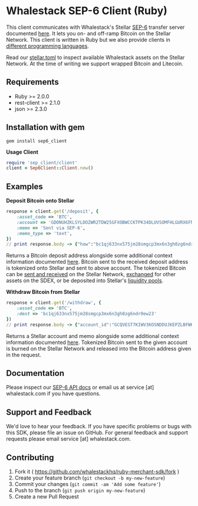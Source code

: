# Whalestack SEP-6 Client (Ruby)

This client communicates with Whalestack's Stellar [SEP-6](https://github.com/stellar/stellar-protocol/blob/master/ecosystem/sep-0006.md) transfer server documented [here](https://www.whalestack.com/en/sep6-api-docs). It lets you on- and off-ramp Bitcoin on the Stellar Network. This client is written in Ruby but we also provide clients in [different programming languages](https://www.whalestack.com/en/sep6-api-docs).

Read our [stellar.toml](https://www.whalestack.com/.well-known/stellar.toml) to inspect available Whalestack assets on the Stellar Network. At the time of writing we support wrapped Bitcoin and Litecoin.

Requirements
------------
* Ruby >= 2.0.0
* rest-client >= 2.1.0
* json >= 2.3.0

Installation with gem
---------------------
`gem install sep6_client`

**Usage Client**
```ruby
require 'sep_client/client'
client = Sep6Client::Client.new()
```

## Examples

**Deposit Bitcoin onto Stellar**
```ruby
response = client.get('/deposit', {
    :asset_code => 'BTC',
    :account => 'GDONUHZKLSYLDOZWR2TDW25GFXOBWCCKTPK34DLUVSOMFHLGURX6FNU6',
    :memo => 'Sent via SEP-6',
    :memo_type => 'text',
})
// print response.body -> {"how":"bc1qj633nx575jm28smgcp3mx6n3gh0zg6ndr0ew23","id":"f2118ef4115642870638616a4372","eta":600,"min_amount":"0.00001","max_amount":"100.0000000","extra_info":{}}
```

Returns a Bitcoin deposit address alongside some additional context information documented [here](https://www.whalestack.com/en/sep6#get-deposit). Bitcoin sent to the received deposit address is tokenized onto Stellar and sent to above account. The tokenized Bitcoin can be [sent and received](https://developers.stellar.org/docs/tutorials/send-and-receive-payments) on the Stellar Network, [exchanged](https://developers.stellar.org/docs/encyclopedia/path-payments) for other assets on the SDEX, or be deposited into Stellar's [liquidity pools](https://developers.stellar.org/docs/encyclopedia/liquidity-on-stellar-sdex-liquidity-pools).

**Withdraw Bitcoin from Stellar**
```ruby
response = client.get('/withdraw', {
    :asset_code => 'BTC',
    :dest => 'bc1qj633nx575jm28smgcp3mx6n3gh0zg6ndr0ew23'
})
// print response.body -> {"account_id":"GCQVEST7KIWV3KOSNDDUJKEPZLBFWKM7DUS4TCLW2VNVPCBGTDRVTEIT","memo_type":"text","memo":"010cdf0a41410d75b2797a6fa38f","id":"010cdf0a41410d75b2797a6fa38f","min_amount":"0.0005000","max_amount":"100.0000000","fee_fixed":0.0002,"fee_percent":0.2,"extra_info":{"message":"An amount above 100.0000000 will take longer to complete"}}
```

Returns a Stellar account and memo alongside some additional context information documented [here](https://www.whalestack.com/en/sep6#get-withdraw). Tokenized Bitcoin sent to the given account is burned on the Stellar Network and released into the Bitcoin address given in the request.

## Documentation

Please inspect our [SEP-6 API docs](https://www.whalestack.com/en/sep6-api-docs) or email us at service [at] whalestack.com if you have questions.

Support and Feedback
--------------------
We'd love to hear your feedback. If you have specific problems or bugs with this SDK, please file an issue on GitHub. For general feedback and support requests please email service [at] whalestack.com.

Contributing
------------

1. Fork it ( https://github.com/whalestackhq/ruby-merchant-sdk/fork )
2. Create your feature branch (`git checkout -b my-new-feature`)
3. Commit your changes (`git commit -am 'Add some feature'`)
4. Push to the branch (`git push origin my-new-feature`)
5. Create a new Pull Request